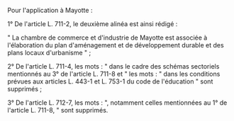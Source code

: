 Pour l'application à Mayotte :

1° De l'article L. 711-2, le deuxième alinéa est ainsi rédigé :

" La chambre de commerce et d'industrie de Mayotte est associée à l'élaboration du plan d'aménagement et de développement durable et des plans locaux d'urbanisme " ;

2° De l'article L. 711-4, les mots : " dans le cadre des schémas sectoriels mentionnés au 3° de l'article L. 711-8 et " les mots : " dans les conditions prévues aux articles L. 443-1 et L. 753-1 du code de l'éducation " sont supprimés ;

3° De l'article L. 712-7, les mots : ", notamment celles mentionnées au 1° de l'article L. 711-8, " sont supprimés.
